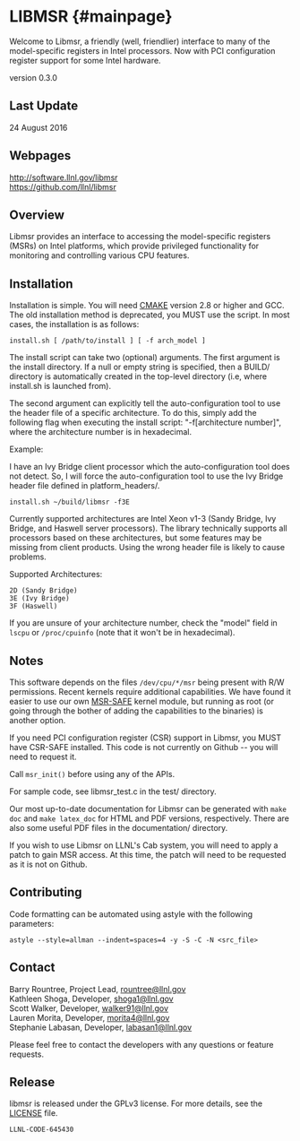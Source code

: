 LIBMSR {#mainpage}
==================

Welcome to Libmsr, a friendly (well, friendlier) interface to many of the
model-specific registers in Intel processors. Now with PCI configuration
register support for some Intel hardware.

version 0.3.0


Last Update
-----------
24 August 2016


Webpages
--------
http://software.llnl.gov/libmsr <br>
https://github.com/llnl/libmsr


Overview
--------

Libmsr provides an interface to accessing the model-specific registers (MSRs)
on Intel platforms, which provide privileged functionality for monitoring and
controlling various CPU features.


Installation
------------

Installation is simple. You will need [CMAKE](http://www.cmake.org) version 2.8
or higher and GCC. The old installation method is deprecated, you MUST use the
script. In most cases, the installation is as follows:

	install.sh [ /path/to/install ] [ -f arch_model ]

The install script can take two (optional) arguments. The first argument is the
install directory. If a null or empty string is specified, then a BUILD/
directory is automatically created in the top-level directory (i.e, where
install.sh is launched from).

The second argument can explicitly tell the auto-configuration tool to use the
header file of a specific architecture. To do this, simply add the following
flag when executing the install script: "-f[architecture number]", where the
architecture number is in hexadecimal.

Example:

I have an Ivy Bridge client processor which the auto-configuration tool does not
detect. So, I will force the auto-configuration tool to use the Ivy Bridge
header file defined in platform_headers/.

	install.sh ~/build/libmsr -f3E

Currently supported architectures are Intel Xeon v1-3 (Sandy Bridge, Ivy
Bridge, and Haswell server processors). The library technically supports all
processors based on these architectures, but some features may be missing from
client products. Using the wrong header file is likely to cause problems.

Supported Architectures:

	2D (Sandy Bridge)
	3E (Ivy Bridge)
	3F (Haswell)

If you are unsure of your architecture number, check the "model" field in `lscpu`
or `/proc/cpuinfo` (note that it won't be in hexadecimal).


Notes
-----

This software depends on the files `/dev/cpu/*/msr` being present with R/W
permissions. Recent kernels require additional capabilities. We have found it
easier to use our own [MSR-SAFE](https://github.com/LLNL/msr-safe) kernel
module, but running as root (or going through the bother of adding the
capabilities to the binaries) is another option.

If you need PCI configuration register (CSR) support in Libmsr, you MUST have
CSR-SAFE installed. This code is not currently on Github -- you will need to
request it.

Call `msr_init()` before using any of the APIs.

For sample code, see libmsr_test.c in the test/ directory.

Our most up-to-date documentation for Libmsr can be generated with `make doc`
and `make latex_doc` for HTML and PDF versions, respectively. There are also
some useful PDF files in the documentation/ directory.

If you wish to use Libmsr on LLNL's Cab system, you will need to apply a patch
to gain MSR access. At this time, the patch will need to be requested as it is
not on Github.


Contributing
------------

Code formatting can be automated using astyle with the following parameters:

    astyle --style=allman --indent=spaces=4 -y -S -C -N <src_file>


Contact
-------

Barry Rountree, Project Lead, <rountree@llnl.gov> <br>
Kathleen Shoga, Developer, <shoga1@llnl.gov> <br>
Scott Walker, Developer, <walker91@llnl.gov> <br>
Lauren Morita, Developer, <morita4@llnl.gov> <br>
Stephanie Labasan, Developer, <labasan1@llnl.gov>

Please feel free to contact the developers with any questions or feature
requests.


Release
-------

libmsr is released under the GPLv3 license. For more details, see the 
[LICENSE](https://github.com/LLNL/libmsr/blob/master/LICENSE) file.

    LLNL-CODE-645430

